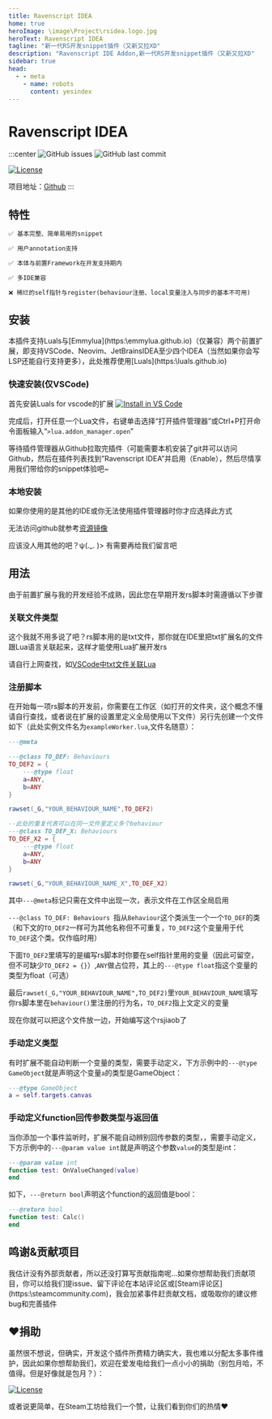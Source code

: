 ```yaml
---
title: Ravenscript IDEA
home: true
heroImage: \image\Project\rsidea.logo.jpg
heroText: Ravenscript IDEA
tagline: "新一代RS开发snippet插件（又新又拉XD"
description: "Ravenscript IDE Addon,新一代RS开发snippet插件（又新又拉XD"
sidebar: true
head:
  - - meta
    - name: robots
      content: yesindex
---
```


# Ravenscript IDEA

:::center
![GitHub issues](https://img.shields.io/github/issues/RavenfieldCommunity/ravenscript.svg?style=flat-square&) ![GitHub last commit](https://img.shields.io/github/last-commit/RavenfieldCommunity/ravenscript.svg?style=flat-square&)


[![License](https://img.shields.io/badge/%E6%8E%88%E6%9D%83%E5%9F%BA%E4%BA%8E%E8%AE%B8%E5%8F%AF-GPLv3-lightblue.svg?style=for-the-badge&)](https://github.com/RavenfieldCommunity/ravenscript/blob/main/LICENSE)

项目地址：[Github](https://github.com/RavenfieldCommunity/ravenscript/)
:::


## 特性
```md
✅ 基本完整、简单易用的snippet

✅ 用户annotation支持

✅ 本体与前置Framework在开发支持期内

✅ 多IDE兼容

❌ 稀烂的self指针与register(behaviour注册、local变量注入与同步的基本不可用)
```

## 安装
本插件支持Luals与[Emmylua](https:\\emmylua.github.io\)（仅兼容）两个前置扩展，即支持VSCode、Neovim、JetBrainsIDEA至少四个IDEA（当然如果你会写LSP还能自行支持更多），此处推荐使用[Luals](https:\\luals.github.io\)

### 快速安装(仅VSCode)

首先安装Luals for vscode的扩展 [![Install in VS Code](https://img.shields.io/badge/VS%20Code-Install-blue?style=for-the-badge&logo=visualstudiocode "Install in VS Code")](https://marketplace.visualstudio.com/items?itemName=sumneko.lua)

完成后，打开任意一个Lua文件，右键单击选择“打开插件管理器”或Ctrl+P打开命令面板输入“`>lua.addon_manager.open`”

等待插件管理器从Github拉取完插件（可能需要本机安装了git并可以访问Github，然后在插件列表找到”Ravenscript IDEA”并启用（Enable），然后尽情享用我们带给你的snippet体验吧~

### 本地安装

如果你使用的是其他的IDE或你无法使用插件管理器时你才应选择此方式

无法访问github就参考[资源镜像](/cn/RESOURCE.md)

应该没人用其他的吧？ψ(._. )> 有需要再给我们留言吧


## 用法

由于前置扩展与我的开发经验不成熟，因此您在早期开发rs脚本时需遵循以下步骤

### 关联文件类型

这个我就不用多说了吧？rs脚本用的是txt文件，那你就在IDE里把txt扩展名的文件跟Lua语言关联起来，这样才能使用Lua扩展开发rs

请自行上网查找，如[VSCode中txt文件关联Lua](https://blog.csdn.net/u012433546/article/details/100566579)

### 注册脚本

在开始每一项rs脚本的开发前，你需要在工作区（如打开的文件夹，这个概念不懂请自行查找，或者说在扩展的设置里定义全局使用以下文件）另行先创建一个文件如下（此处实例文件名为`exampleWorker.lua`,文件名随意）：
```lua
---@meta

---@class TO_DEF: Behaviours 
TO_DEF2 = {
    ---@type float
    a=ANY,
	b=ANY
}

rawset(_G,"YOUR_BEHAVIOUR_NAME",TO_DEF2)

--此处的重复代表可以在同一文件里定义多个behaviour
---@class TO_DEF_X: Behaviours 
TO_DEF_X2 = {
    ---@type float
    a=ANY,
	b=ANY
}

rawset(_G,"YOUR_BEHAVIOUR_NAME_X",TO_DEF_X2)
```

其中`---@meta`标记只需在文件中出现一次，表示文件在工作区全局启用

`---@class TO_DEF: Behaviours `指从`Behaviour`这个类派生一个一个`TO_DEF`的类（和下文的`TO_DEF2`一样可为其他名称但不可重复，`TO_DEF2`这个变量用于代`TO_DEF`这个类。仅作临时用）

下面`TO_DEF2`里填写的是编写rs脚本时你要在self指针里用的变量（因此可留空，但不可缺少`TO_DEF2 = {}`）,`ANY`做占位符，其上的`---@type float`指这个变量的类型为float（可选）

最后`rawset(_G,"YOUR_BEHAVIOUR_NAME",TO_DEF2)`里`YOUR_BEHAVIOUR_NAME`填写你rs脚本里在`behaviour()`里注册的行为名，`TO_DEF2`指上文定义的变量

现在你就可以把这个文件放一边，开始编写这个rsjiaob了

### 手动定义类型

有时扩展不能自动判断一个变量的类型，需要手动定义，下方示例中的`---@type GameObject`就是声明这个变量`a`的类型是GameObject：
```lua
---@type GameObject
a = self.targets.canvas
```

### 手动定义function回传参数类型与返回值

当你添加一个事件监听时，扩展不能自动辨别回传参数的类型，，需要手动定义，下方示例中的`---@param value int`就是声明这个参数`value`的类型是int：
```lua
---@param value int
function test: OnValueChanged(value)
end
```

如下，`---@return bool`声明这个function的返回值是bool：
```lua
---@return bool
function test: Calc()
end
```


## 鸣谢&贡献项目

我估计没有外部贡献者，所以还没打算写贡献指南呢...如果你想帮助我们贡献项目，你可以给我们提issue、留下评论在本站评论区或[Steam评论区](https:\\steamcommunity.com\)，我会加紧事件赶贡献文档，或吸取你的建议修bug和完善插件

## ❤捐助

虽然很不想说，但确实，开发这个插件所费精力确实大，我也难以分配太多事件维护，因此如果你想帮助我们，欢迎在爱发电给我们一点小小的捐助（别包月哈，不值得。但是好像就是包月？）：

[![License](https://img.shields.io/badge/爱发电-支持我们！-lightpurple.svg?style=for-the-badge&)](https://afdian.net/a/Nsrc233)

或者说更简单，在Steam工坊给我们一个赞，让我们看到你们的热情❤



